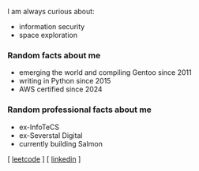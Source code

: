 I am always curious about:

- information security
- space exploration

### Random facts about me

- emerging the world and compiling Gentoo since 2011
- writing in Python since 2015
- AWS certified since 2024

### Random professional facts about me

- ex-InfoTeCS
- ex-Severstal Digital
- currently building Salmon

[ [leetcode](https://leetcode.com/u/tribunsky-kir/) ] [ [linkedin](https://www.linkedin.com/in/tribunsky-kir) ]
